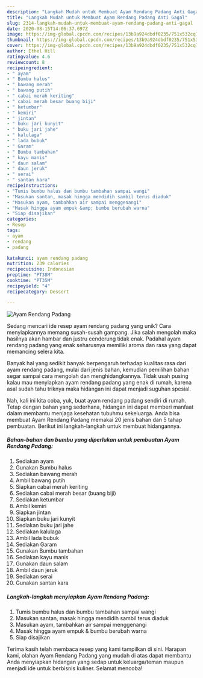 ```yaml
---
description: "Langkah Mudah untuk Membuat Ayam Rendang Padang Anti Gagal"
title: "Langkah Mudah untuk Membuat Ayam Rendang Padang Anti Gagal"
slug: 2314-langkah-mudah-untuk-membuat-ayam-rendang-padang-anti-gagal
date: 2020-08-15T14:06:37.697Z
image: https://img-global.cpcdn.com/recipes/13b9a924dbdf0235/751x532cq70/ayam-rendang-padang-foto-resep-utama.jpg
thumbnail: https://img-global.cpcdn.com/recipes/13b9a924dbdf0235/751x532cq70/ayam-rendang-padang-foto-resep-utama.jpg
cover: https://img-global.cpcdn.com/recipes/13b9a924dbdf0235/751x532cq70/ayam-rendang-padang-foto-resep-utama.jpg
author: Ethel Hill
ratingvalue: 4.6
reviewcount: 8
recipeingredient:
- " ayam"
- " Bumbu halus"
- " bawang merah"
- " bawang putih"
- " cabai merah keriting"
- " cabai merah besar buang biji"
- " ketumbar"
- " kemiri"
- " jintan"
- " buku jari kunyit"
- " buku jari jahe"
- " kalulaga"
- " lada bubuk"
- " Garam"
- " Bumbu tambahan"
- " kayu manis"
- " daun salam"
- " daun jeruk"
- " serai"
- " santan kara"
recipeinstructions:
- "Tumis bumbu halus dan bumbu tambahan sampai wangi"
- "Masukan santan, masak hingga mendidih sambil terus diaduk"
- "Masukan ayam, tambahkan air sampai menggenangi"
- "Masak hingga ayam empuk &amp; bumbu berubah warna"
- "Siap disajikan"
categories:
- Resep
tags:
- ayam
- rendang
- padang

katakunci: ayam rendang padang 
nutrition: 239 calories
recipecuisine: Indonesian
preptime: "PT38M"
cooktime: "PT35M"
recipeyield: "4"
recipecategory: Dessert

---
```



![Ayam Rendang Padang](https://img-global.cpcdn.com/recipes/13b9a924dbdf0235/751x532cq70/ayam-rendang-padang-foto-resep-utama.jpg)

Sedang mencari ide resep ayam rendang padang yang unik? Cara menyiapkannya memang susah-susah gampang. Jika salah mengolah maka hasilnya akan hambar dan justru cenderung tidak enak. Padahal ayam rendang padang yang enak seharusnya memiliki aroma dan rasa yang dapat memancing selera kita.



Banyak hal yang sedikit banyak berpengaruh terhadap kualitas rasa dari ayam rendang padang, mulai dari jenis bahan, kemudian pemilihan bahan segar sampai cara mengolah dan menghidangkannya. Tidak usah pusing kalau mau menyiapkan ayam rendang padang yang enak di rumah, karena asal sudah tahu triknya maka hidangan ini dapat menjadi suguhan spesial.


Nah, kali ini kita coba, yuk, buat ayam rendang padang sendiri di rumah. Tetap dengan bahan yang sederhana, hidangan ini dapat memberi manfaat dalam membantu menjaga kesehatan tubuhmu sekeluarga. Anda bisa membuat Ayam Rendang Padang memakai 20 jenis bahan dan 5 tahap pembuatan. Berikut ini langkah-langkah untuk membuat hidangannya.

<!--inarticleads1-->

##### Bahan-bahan dan bumbu yang diperlukan untuk pembuatan Ayam Rendang Padang:

1. Sediakan  ayam
1. Gunakan  Bumbu halus
1. Sediakan  bawang merah
1. Ambil  bawang putih
1. Siapkan  cabai merah keriting
1. Sediakan  cabai merah besar (buang biji)
1. Sediakan  ketumbar
1. Ambil  kemiri
1. Siapkan  jintan
1. Siapkan  buku jari kunyit
1. Sediakan  buku jari jahe
1. Sediakan  kalulaga
1. Ambil  lada bubuk
1. Sediakan  Garam
1. Gunakan  Bumbu tambahan
1. Sediakan  kayu manis
1. Gunakan  daun salam
1. Ambil  daun jeruk
1. Sediakan  serai
1. Gunakan  santan kara




<!--inarticleads2-->

##### Langkah-langkah menyiapkan Ayam Rendang Padang:

1. Tumis bumbu halus dan bumbu tambahan sampai wangi
1. Masukan santan, masak hingga mendidih sambil terus diaduk
1. Masukan ayam, tambahkan air sampai menggenangi
1. Masak hingga ayam empuk &amp; bumbu berubah warna
1. Siap disajikan




Terima kasih telah membaca resep yang kami tampilkan di sini. Harapan kami, olahan Ayam Rendang Padang yang mudah di atas dapat membantu Anda menyiapkan hidangan yang sedap untuk keluarga/teman maupun menjadi ide untuk berbisnis kuliner. Selamat mencoba!
